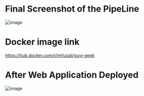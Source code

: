# Final Screenshot of the PipeLine

![image](https://github.com/FuzailN/Guvi/assets/129302212/66495929-5a46-40a4-8179-b207c8603d22)

# Docker image link

https://hub.docker.com/r/imfuzail/guvi-geek

# After Web Application Deployed

![image](https://github.com/FuzailN/Guvi/assets/129302212/1661b4b5-1af7-4bf7-926b-8ac286aaf6de)
